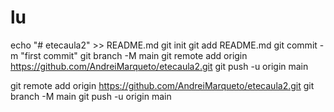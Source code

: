 # lu
echo "# etecaula2" >> README.md
git init
git add README.md
git commit -m "first commit"
git branch -M main
git remote add origin https://github.com/AndreiMarqueto/etecaula2.git
git push -u origin main

git remote add origin https://github.com/AndreiMarqueto/etecaula2.git
git branch -M main
git push -u origin main
